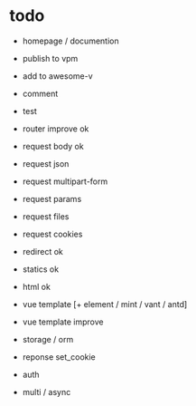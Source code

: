 # todo

- homepage / documention
- publish to vpm
- add to awesome-v
- comment
- test

- router improve    ok
- request body  ok
- request json
- request multipart-form
- request params
- request files
- request cookies

- redirect  ok
- statics   ok
- html  ok
- vue template [+ element / mint / vant / antd]
- vue template improve
- storage / orm
- reponse set_cookie

- auth

- multi / async


